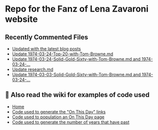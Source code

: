 # Repo for the Fanz of Lena Zavaroni website

## Recently Commented Files
<!-- BLOG-POST-LIST:START -->
- [Updated with the latest blog posts](https://github.com/FanzOfLenaZavaroni/fanzoflenazavaroni.github.io/commit/3905f11c0f7a01b28f4995c331565912b6067919)
- [Update 1974-03-24-Top-20-with-Tom-Browne.md](https://github.com/FanzOfLenaZavaroni/fanzoflenazavaroni.github.io/commit/6d87ac6ee9cb082be6251db4cf59bc524ea14d49)
- [Update 1974-03-24-Solid-Gold-Sixty-with-Tom-Browne.md and 1974-03-24-…](https://github.com/FanzOfLenaZavaroni/fanzoflenazavaroni.github.io/commit/c472997e9fd5f994fa2f8c5827ee52976dc9a160)
- [Update research.md](https://github.com/FanzOfLenaZavaroni/fanzoflenazavaroni.github.io/commit/01a2ffad905d07776485e319db43d8ff54629912)
- [Update 1974-03-03-Solid-Gold-Sixty-with-Tom-Browne.md and 1974-03-24-…](https://github.com/FanzOfLenaZavaroni/fanzoflenazavaroni.github.io/commit/9a92b9ced762f4eb26d475e3addbefc3735b3741)
<!-- BLOG-POST-LIST:END -->

## :notebook: Also read the wiki for examples of code used
* [Home](https://github.com/FanzOfLenaZavaroni/fanzoflenazavaroni.github.io/wiki)
* [Code used to generate the "On This Day" links](https://github.com/FanzOfLenaZavaroni/fanzoflenazavaroni.github.io/wiki/On-This-Day-Code)
* [Code used to population an On This Day page](https://github.com/FanzOfLenaZavaroni/fanzoflenazavaroni.github.io/wiki/Code-used-to-population-an-On-This-Day-page)
* [Code used to generate the number of years that have past](https://github.com/FanzOfLenaZavaroni/fanzoflenazavaroni.github.io/wiki/Number-of-years-gone-by-code)
